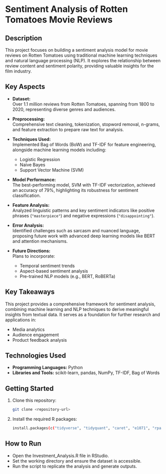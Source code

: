 # Sentiment Analysis of Rotten Tomatoes Movie Reviews  

## Description  
This project focuses on building a sentiment analysis model for movie reviews on Rotten Tomatoes using traditional machine learning techniques and natural language processing (NLP). It explores the relationship between review content and sentiment polarity, providing valuable insights for the film industry.  

## Key Aspects  
- **Dataset:**  
  Over 1.1 million reviews from Rotten Tomatoes, spanning from 1800 to 2020, representing diverse genres and audiences.  

- **Preprocessing:**  
  Comprehensive text cleaning, tokenization, stopword removal, n-grams, and feature extraction to prepare raw text for analysis.  

- **Techniques Used:**  
  Implemented Bag of Words (BoW) and TF-IDF for feature engineering, alongside machine learning models including:  
  - Logistic Regression  
  - Naive Bayes  
  - Support Vector Machine (SVM)  

- **Model Performance:**  
  The best-performing model, SVM with TF-IDF vectorization, achieved an accuracy of 79%, highlighting its robustness for sentiment classification.  

- **Feature Analysis:**  
  Analyzed linguistic patterns and key sentiment indicators like positive phrases (`"masterpiece"`) and negative expressions (`"disappointing"`).  

- **Error Analysis:**  
  Identified challenges such as sarcasm and nuanced language, proposing future work with advanced deep learning models like BERT and attention mechanisms.  

- **Future Directions:**  
  Plans to incorporate:  
  - Temporal sentiment trends  
  - Aspect-based sentiment analysis  
  - Pre-trained NLP models (e.g., BERT, RoBERTa)  

## Key Takeaways  
This project provides a comprehensive framework for sentiment analysis, combining machine learning and NLP techniques to derive meaningful insights from textual data. It serves as a foundation for further research and applications in:  
- Media analytics  
- Audience engagement  
- Product feedback analysis  

## Technologies Used  
- **Programming Languages:** Python  
- **Libraries and Tools:** scikit-learn, pandas, NumPy, TF-IDF, Bag of Words  

## Getting Started  
1. Clone this repository:  
   ```bash  
   git clone <repository-url>  
2. Install the required R packages:
   ```bash
   install.packages(c("tidyverse", "tidyquant", "caret", "e1071", "rpart", "rpart.plot", "ggplot2"))
## How to Run
- Open the Investment_Analysis.R file in RStudio.
- Set the working directory and ensure the dataset is accessible.
- Run the script to replicate the analysis and generate outputs.
